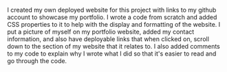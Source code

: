I created my own deployed website for this project with links to my github account to showcase my portfolio. I wrote a code from scratch and added CSS properties to it to help with the display and formatting of the website.
I put a picture of myself on my portfolio website, added my contact information, and also have deployable links that when clicked on, scroll down to the section of my website that it relates to.
I also added comments to my code to explain why I wrote what I did so that it's easier to read and go through the code. 